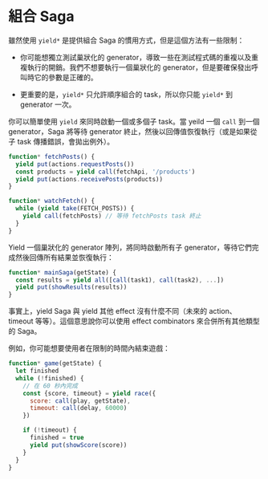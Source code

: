 # 組合 Saga

雖然使用 `yield*` 是提供組合 Saga 的慣用方式，但是這個方法有一些限制：

- 你可能想獨立測試巢狀化的 generator，導致一些在測試程式碼的重複以及重複執行的開銷。我們不想要執行一個巢狀化的 generator，但是要確保發出呼叫時它的參數是正確的。

- 更重要的是，`yield*` 只允許順序組合的 task，所以你只能 `yield*` 到 generator 一次。

你可以簡單使用 `yield` 來同時啟動一個或多個子 task。當 yeild 一個 `call` 到一個 generator，Saga 將等待 generator 終止，然後以回傳值恢復執行（或是如果從子 task 傳播錯誤，會拋出例外）。

```javascript
function* fetchPosts() {
  yield put(actions.requestPosts())
  const products = yield call(fetchApi, '/products')
  yield put(actions.receivePosts(products))
}

function* watchFetch() {
  while (yield take(FETCH_POSTS)) {
    yield call(fetchPosts) // 等待 fetchPosts task 終止
  }
}
```

Yield 一個巢狀化的 generator 陣列，將同時啟動所有子 generator，等待它們完成然後回傳所有結果並恢復執行：

```javascript
function* mainSaga(getState) {
  const results = yield all([call(task1), call(task2), ...])
  yield put(showResults(results))
}
```

事實上，yield Saga 與 yield 其他 effect 沒有什麼不同（未來的 action、timeout 等等）。這個意思說你可以使用 effect combinators 來合併所有其他類型的 Saga。

例如，你可能想要使用者在限制的時間內結束遊戲：

```javascript
function* game(getState) {
  let finished
  while (!finished) {
    // 在 60 秒內完成
    const {score, timeout} = yield race({
      score: call(play, getState),
      timeout: call(delay, 60000)
    })

    if (!timeout) {
      finished = true
      yield put(showScore(score))
    }
  }
}
```
